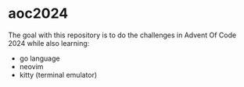 # aoc2024

The goal with this repository is to do the challenges in Advent Of Code 2024 while also learning:
- go language
- neovim
- kitty (terminal emulator)
